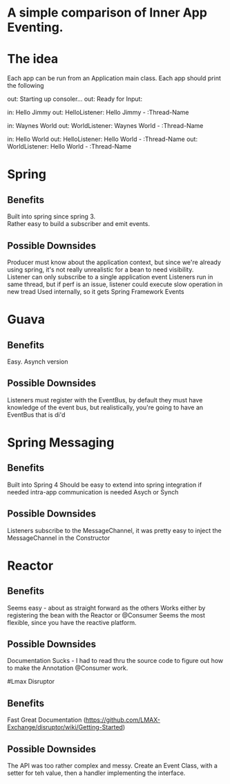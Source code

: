 # A simple comparison of Inner App Eventing.

# The idea
Each app can be run from an Application main class.
Each app should print the following

out: Starting up consoler...
out: Ready for Input:

in:  Hello Jimmy
out: HelloListener: Hello Jimmy - :Thread-Name

in:  Waynes World
out: WorldListener: Waynes World - :Thread-Name

in:  Hello World
out: HelloListener: Hello World - :Thread-Name
out: WorldListener: Hello World - :Thread-Name

# Spring
## Benefits
Built into spring since spring 3.  
Rather easy to build a subscriber and emit events.
## Possible Downsides
Producer must know about the application context, but since we're already using spring, it's not really unrealistic for a bean to need visibility.  
Listener can only subscribe to a single application event
Listeners run in same thread, but if perf is an issue, listener could execute slow operation in new tread
Used internally, so it gets Spring Framework Events

# Guava
## Benefits
Easy.
Asynch version
## Possible Downsides
Listeners must register with the EventBus, by default they must have knowledge of the event bus, but realistically, you're going to have an EventBus that is di'd

# Spring Messaging
## Benefits
Built into Spring 4
Should be easy to extend into spring integration if needed intra-app communication is needed
Asych or Synch
## Possible Downsides
Listeners subscribe to the MessageChannel, it was pretty easy to inject the MessageChannel in the Constructor

# Reactor
## Benefits
Seems easy - about as straight forward as the others
Works either by registering the bean with the Reactor or @Consumer
Seems the most flexible, since you have the reactive platform.
## Possible Downsides
Documentation Sucks - I had to read thru the source code to figure out how to make the Annotation @Consumer work.

#Lmax Disruptor
## Benefits
Fast
Great Documentation (https://github.com/LMAX-Exchange/disruptor/wiki/Getting-Started)
## Possible Downsides
The API was too rather complex and messy.  Create an Event Class, with a setter for teh value, then a handler implementing the interface.
